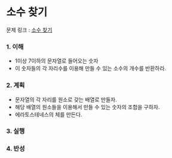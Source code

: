 # 소수 찾기

문제 링크 : [소수 찾기](https://programmers.co.kr/learn/courses/30/lessons/42839?language=javascript)

### 1. 이해

- 1이상 7이하의 문자열로 들어오는 숫자
- 이 숫자들의 각 자리수를 이용해 만들 수 있는 소수의 개수를 반환하라.

### 2. 계획

- 문자열의 각 자리를 원소로 갖는 배열로 만들자.
- 해당 배열의 원소들을 이용해서 만들 수 있는 숫자의 조합을 구하자.
- 에라토스테네스의 체를 만든다.

### 3. 실행

### 4. 반성
